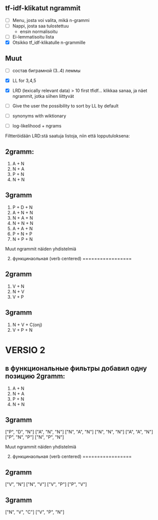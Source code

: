 
tf-idf-klikatut ngrammit
------------------------

- [ ] Menu, josta voi valita, mikä n-grammi
- [ ] Nappi, josta saa tulostettuu
    - ensin normalisoitu
- [ ] Ei-lemmatisoitu lista 
- [X] Otsikko tf_idf-klikatulle n-grammille

Muut 
-----

- [ ] состав биграмной (3..4) леммы
- [X] LL for 3,4,5
- [X] LRD (lexically relevant data) > 10 first tfidf... klikkaa sanaa, ja näet ngrammit, jotka siihen liittyvät

- [ ] Give the user the possibility to sort by LL by default
- [ ] synonyms with wiktionary
- [ ] log-likelihood + ngrams


Filtteröidään LRD:stä saatuja listoja, niin että lopputuloksena:

2gramm:
-------

1. A + N
2. N + A
3. P + N
4. N + N

3gramm
------

1. P + D + N
2. A + N + N
3. N + A + N
4. N + N + N
5. A + A + N
6. P + N + P
7. N + P + N

Muut ngrammit näiden yhdistelmiä

2. функцинаольная (verb centered)
=================

2gramm
------

1. V + N
2. N + V
3. V + P

3gramm
------

1. N + V + C(onj)
2. V + P + N



VERSIO 2
========

в функциональные фильтры добавил одну позицию 2gramm:
-------

1. A + N
2. N + A
3. P + N
4. N + N

3gramm
------

["P", "D", "N"] 
["A", "N", "N"]
["N", "A", "N"]
["N", "N", "N"]
["A", "A", "N"]
["P", "N", "P"]
["N", "P", "N"]

Muut ngrammit näiden yhdistelmiä

2. функцинаольная (verb centered)
=================

2gramm
------

["V", "N"]
["N", "V"]
["V", "P"]
["P", "V"]

3gramm
------

["N", "V", "C"]
["V", "P", "N"]
